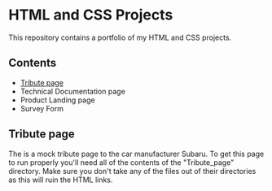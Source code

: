 # HTML and CSS Projects

This repository contains a portfolio of my HTML and CSS projects.

## Contents

   * [Tribute page](#Tribute-page)
   * Technical Documentation page
   * Product Landing page 
   * Survey Form
   
 ## Tribute page

The is a mock tribute page to the car manufacturer Subaru.
To get this page to run properly you'll need all of the contents of the "Tribute_page" directory. 
Make sure you don't take any of the files out of their directories as this will ruin the HTML links.
